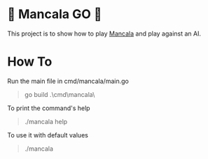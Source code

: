 # 🎲 Mancala GO 🎲 #

This project is to show how to play [Mancala](https://en.wikipedia.org/wiki/Mancala) and play against an AI.

# How To #

Run the main file in cmd/mancala/main.go


> go build .\cmd\mancala\

To print the command's help

> ./mancala help
 
To use it with default values

> ./mancala
